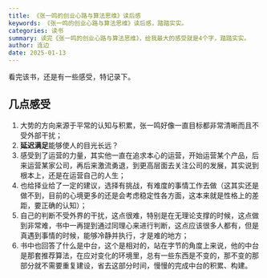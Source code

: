```yaml
---
title: 《张一鸣的创业心路与算法思维》读后感
keywords: 《张一鸣的创业心路与算法思维》读后感，踏踏实实。
categories: 读书
summary: 读完《张一鸣的创业心路与算法思维》，给我最大的感受就是4个字，踏踏实实。
author: 连边
date: 2025-01-13
---
```




看完该书，还是有一些感受，特记录下。

## 几点感受

1. 大势的方向来源于平常的认知与积累，张一鸣好像一直目标都非常清晰而且不受外部干扰；
2. **延迟满足**能够使人的目光长远？
3. 感受到了运营的力量，其实他一直在追求本心的运营，开始运营某个产品，后来运营某家公司，再后来激流勇退，到更高层面去关注公司的发展，其实说到根本上，还是在运营自己的人生；
4. 也给择业给了一定的建议，选择有挑战，有难度的事情工作去做（这其实还是做不到，目前的心境更多的还是会考虑稳定性各方面，这本来就是性格上的差距，要正确的认知）；
5. 自己的判断不受外界的干扰，这点很难，特别是在无理论支撑的时候，这点做到非常难，书中一再提到通过同理心来进行判断，这点应该很多人都有，但是真遇到事情的时候，能够冷静并执行，才是难的地方；
6. 书中也回答了什么是中台，这个是相对的，站在字节的角度上来说，他的中台是那套推荐算法，在应对变化的环境里，总有一些东西是不变的，那不变的那部分就不需要重复建设，省去这部分时间，慢慢的完成中台的积累、构建。